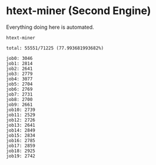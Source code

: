 # htext-miner (Second Engine)

Everything doing here is automated.

```
htext-miner

total: 55551/71225 (77.993681993682%)

job0: 3046
job1: 2814
job2: 2641
job3: 2779
job4: 3077
job5: 2704
job6: 2769
job7: 2731
job8: 2700
job9: 2661
job10: 2739
job11: 2529
job12: 2726
job13: 2641
job14: 2849
job15: 2834
job16: 2785
job17: 2859
job18: 2925
job19: 2742
```